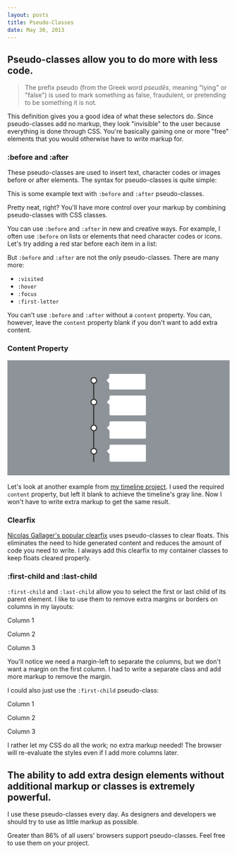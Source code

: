 ```yaml
---
layout: posts
title: Pseudo-Classes
date: May 30, 2013
---
```

<h2>
Pseudo-classes allow you to do more with less code.
</h2>

<blockquote>
<p>
The prefix pseudo (from the Greek word <em>pseudēs</em>, meaning "lying" or "false") is used to mark something as false, fraudulent, or pretending to be something it is not.
</p>
</blockquote>

<p>
This definition gives you a good idea of what these selectors do. Since pseudo-classes add no markup, they look "invisible" to the user because everything is done through CSS. You're basically gaining one or more "free" elements that you would otherwise have to write markup for.
</p>

<h3>:before and :after</h3>

<p>
These pseudo-classes are used to insert text, character codes or images before or after elements. The syntax for pseudo-classes is quite simple:
</p>

<script src="https://gist.github.com/aekaplan/5679831.js"> </script>

<div class="row">
  <p class="example">
  This is some example text with <code>:before</code> and <code>:after</code> pseudo-classes.
  </p>
</div>

<p>
Pretty neat, right? You'll have more control over your markup by combining pseudo-classes with CSS classes.
</p>

<p>
You can use <code>:before</code> and <code>:after</code> in new and creative ways. For example, I often use <code>:before</code> on lists or elements that need character codes or icons. Let's try adding a red star before each item in a list:
</p>

<script src="https://gist.github.com/aekaplan/5679880.js"> </script>

<p>But <code>:before</code> and <code>:after</code> are not the only pseudo-classes. There are many more:</p>

<div class="row">
<ul class="example">
<li><code>:visited</code></li>
<li><code>:hover</code></li>
<li><code>:focus</code></li>
<li><code>:first-letter</code></li>
</ul>
</div>

<p>
You can't use <code>:before</code> and <code>:after</code> without a <code>content</code> property. You can, however, leave the <code>content</code> property blank if you don't want to add extra content.
</p>

<h3>Content Property</h3>

<img src="/images/timeline.jpg">

<p>
Let's look at another example from <a href="projects/timeline.html">my timeline project</a>. I used the required <code>content</code> property, but left it blank to achieve the timeline's gray line. Now I won't have to write extra markup to get the same result.
</p>

<script src="https://gist.github.com/aekaplan/5679711.js"> </script>

<h3>Clearfix</h3>
<p>
<a href="http://nicolasgallagher.com/micro-clearfix-hack/" target="_blank">Nicolas Gallager's popular clearfix</a> uses pseudo-classes to clear floats. This eliminates the need to hide generated content and reduces the amount of code you need to write. I always add this clearfix to my container classes to keep floats cleared properly.
</p>

<script src="https://gist.github.com/aekaplan/5680048.js"> </script>


<h3>:first-child and :last-child</h3>
<p>
<code>:first-child</code> and <code>:last-child</code> allow you to select the first or last child of its parent element. I like to use them to remove extra margins or borders on columns in my layouts:
</p>

<div class="row">
  <div class="column-example-bad first">
    <p>Column 1</p>
  </div>

  <div class="column-example-bad">
    <p>Column 2</p>
  </div>

  <div class="column-example-bad">
    <p>Column 3</p>
  </div>
</div>

<script src="https://gist.github.com/aekaplan/5682833.js"> </script>

<script src="https://gist.github.com/aekaplan/5682842.js"> </script>

<p>
You'll notice we need a margin-left to separate the columns, but we don't want a margin on the first column. I had to write a separate class and add more markup to remove the margin. 
</p>

<p>
I could also just use the <code>:first-child</code> pseudo-class:
</p>

<div class="row">
  <div class="column-example">
    <p>Column 1</p>
  </div>

  <div class="column-example">
    <p>Column 2</p>
  </div>

  <div class="column-example">
    <p>Column 3</p>
  </div>
</div>

<script src="https://gist.github.com/aekaplan/5682861.js"> </script>

<script src="https://gist.github.com/aekaplan/5682773.js"> </script>

<p>
I rather let my CSS do all the work; no extra markup needed! The browser will re-evaluate the styles even if I add more columns later.
</p>

<h2>
The ability to add extra design elements without additional markup or classes is extremely powerful.
</h2>

<p>
I use these pseudo-classes every day. As designers and developers we should try to use as little markup as possible.
</p>

<div class="note">
<p>
Greater than 86% of all users' browsers support pseudo-classes. Feel free to use them on your project.
</p>
</div>
